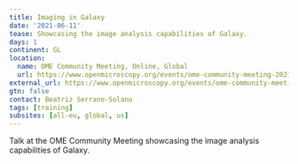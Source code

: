 ```yaml
---
title: Imaging in Galaxy
date: '2021-06-11'
tease: Showcasing the image analysis capabilities of Galaxy.
days: 1
continent: GL
location:
  name: OME Community Meeting, Online, Global
  url: https://www.openmicroscopy.org/events/ome-community-meeting-2021/
external_url: https://www.openmicroscopy.org/events/ome-community-meeting-2021/day4/
gtn: false
contact: Beatriz Serrano-Solano
tags: [training]
subsites: [all-eu, global, us]
---
```


Talk at the OME Community Meeting showcasing the image analysis capabilities of Galaxy.